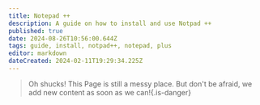 ```yaml
---
title: Notepad ++
description: A guide on how to install and use Notpad ++
published: true
date: 2024-08-26T10:56:00.644Z
tags: guide, install, notpad++, notepad, plus
editor: markdown
dateCreated: 2024-02-11T19:29:34.225Z
---
```


>Oh shucks!
This Page is still a messy place. But don't be afraid, we add new content as soon as we can!{.is-danger}
